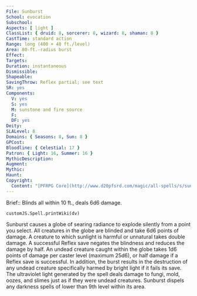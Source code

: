 ```yaml
---
File: Sunburst
School: evocation
Subschool: 
Aspects: [ light ]
ClassList: { druid: 8, sorcerer: 8, wizard: 8, shaman: 8 }
CastTime: standard action
Range: long (400 + 40 ft./level)
Area: 80-ft.-radius burst
Effect: 
Targets: 
Duration: instantaneous
Dismissible: 
Shapeable: 
SavingThrow: Reflex partial; see text
SR: yes
Components:
  V: yes
  S: yes
  M: sunstone and fire source
  F: 
  DF: yes
Deity: 
SLALevel: 8
Domains: { Seasons: 8, Sun: 8 }
GPCost: 
Bloodline: { Celestial: 17 }
Patron: { Light: 16, Summer: 16 }
MythicDescription: 
Augment: 
Mythic: 
Haunt: 
Copyright:
  Content: "[PFRPG Core](http://www.d20pfsrd.com/magic/all-spells/s/sunburst)"
---
```

Brief:: Blinds all within 10 ft., deals 6d6 damage.

```dataviewjs
customJS.Spell.printWiki(dv)
```

Sunburst causes a globe of searing radiance to explode silently from a point you select. All creatures in the globe are blinded and take 6d6 points of damage. A creature to which sunlight is harmful or unnatural takes double damage. A successful Reflex save negates the blindness and reduces the damage by half.  An undead creature caught within the globe takes 1d6 points of damage per caster level (maximum 25d6), or half damage if a Reflex save is successful. In addition, the burst results in the destruction of any undead creature specifically harmed by bright light if it fails its save.  The ultraviolet light generated by the spell deals damage to fungi, mold, oozes, and slimes just as if they were undead creatures.  Sunburst dispels any darkness spells of lower than 9th level within its area.
